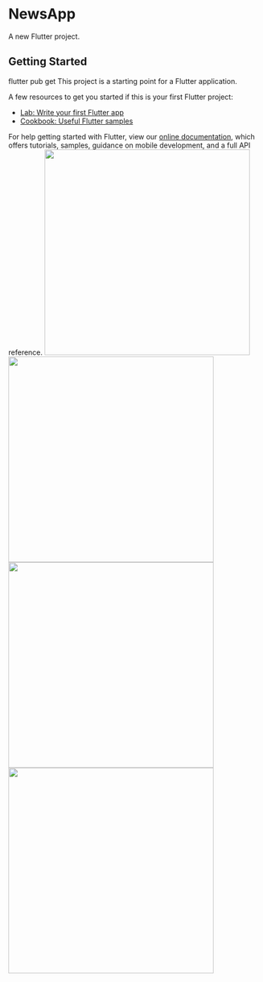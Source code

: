 # NewsApp

A new Flutter project.

## Getting Started
flutter pub get
This project is a starting point for a Flutter application.

A few resources to get you started if this is your first Flutter project:

- [Lab: Write your first Flutter app](https://flutter.dev/docs/get-started/codelab)
- [Cookbook: Useful Flutter samples](https://flutter.dev/docs/cookbook)

For help getting started with Flutter, view our
[online documentation](https://flutter.dev/docs), which offers tutorials,
samples, guidance on mobile development, and a full API reference.
<img src="https://user-images.githubusercontent.com/83325614/165011118-f5a8fbfe-9f41-4630-ba36-938aa1cbaaac.png" width="408">
<img src="https://user-images.githubusercontent.com/83325614/165011121-f8d593e4-09ac-407b-88a9-1715758be716.png" width="408">
<img src="https://user-images.githubusercontent.com/83325614/165011129-8f157feb-ff25-4555-b9e3-8a1db51f5ea5.png" width="408">
<img src="https://user-images.githubusercontent.com/83325614/165011368-8a4d4674-0682-45e4-aaa9-af5277f37cab.png" width="408">
